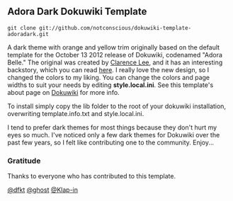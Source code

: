 ## Adora Dark Dokuwiki Template
`git clone git://github.com/notconscious/dokuwiki-template-adoradark.git`

A dark theme with orange and yellow trim originally based on the default template for the October 13 2012 release of Dokuwiki, codenamed "Adora Belle." The original was created by [Clarence Lee](http://github.com/MrClow), and it has an interesting backstory, which you can read [here](http://blog.selfthinker.org/2012/10/20/the-story-behind-dokuwikis-new-template/). I really love the new design, so I changed the colors to my liking. You can change the colors and page widths to suit your needs by editing **style.local.ini**. See this template's about page on [Dokuwiki](http://www.dokuwiki.org/template:adoradark) for more info.

To install simply copy the lib folder to the root of your dokuwiki installation, overwriting template.info.txt and style.local.ini.

I tend to prefer dark themes for most things because they don't hurt my eyes so much. I've noticed only a few dark themes for Dokuwiki over the past few years, so I felt like contributing one to the community. Enjoy...

### Gratitude

Thanks to everyone who has contributed to this template.

[@dfkt](https://github.com/dfkt)
[@ghost](https:/github.com/ghost)
[@Klap-in](https://github.com/Klap-in)
